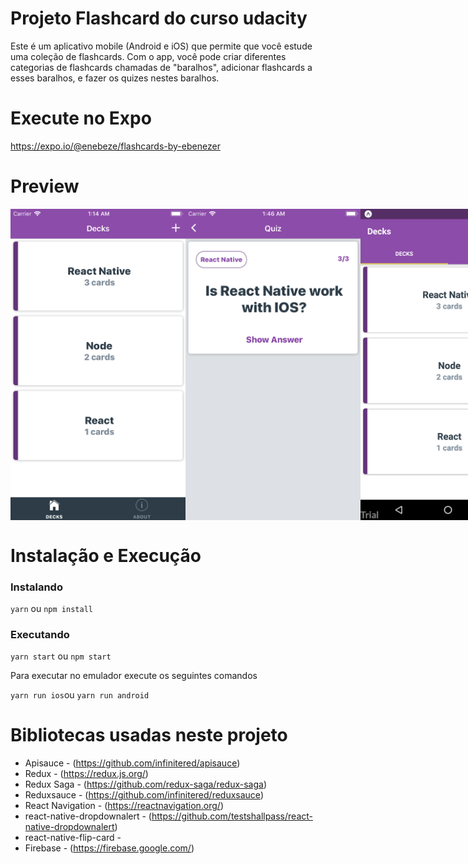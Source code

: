 # Projeto Flashcard do curso udacity

Este é um aplicativo mobile (Android e iOS) que permite que você estude uma coleção de flashcards. 
Com o app, você pode criar diferentes categorias de flashcards chamadas de "baralhos", 
adicionar flashcards a esses baralhos, e fazer os quizes nestes baralhos.

# Execute no Expo

https://expo.io/@enebeze/flashcards-by-ebenezer

# Preview

<div style="display: flex; flex-direction: row;" >
  <img src="https://raw.githubusercontent.com/enebeze/flashcards-udacity/master/preview/iphone.png" width="280" />
  <img src="https://github.com/enebeze/flashcards-udacity/blob/master/preview/iphone1.png?raw=true" width="280" />
  <img src="https://github.com/enebeze/flashcards-udacity/blob/master/preview/android.png?raw=true" width="280" />
</div>

# Instalação e Execução

### Instalando 

`yarn` ou `npm install`

### Executando

`yarn start` ou `npm start`

Para executar no emulador execute os seguintes comandos

`yarn run ios`ou `yarn run android`

# Bibliotecas usadas neste projeto

* Apisauce - (https://github.com/infinitered/apisauce)
* Redux - (https://redux.js.org/)
* Redux Saga - (https://github.com/redux-saga/redux-saga)
* Reduxsauce - (https://github.com/infinitered/reduxsauce)
* React Navigation - (https://reactnavigation.org/)
* react-native-dropdownalert - (https://github.com/testshallpass/react-native-dropdownalert)
* react-native-flip-card - 
* Firebase - (https://firebase.google.com/)

